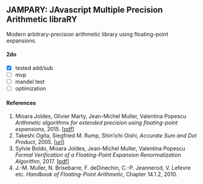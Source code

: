 ## JAMPARY: JAvascript Multiple Precision Arithmetic libraRY

Modern arbitrary-precision arithmetic library using floating-point expansions.

#### 2do
- [x] tested add/sub
- [ ] mvp
- [ ] mandel test
- [ ] optimization

#### References
1. Mioara Joldes, Olivier Marty, Jean-Michel Muller, Valentina Popescu
  *Arithmetic algorithms for extended precision using floating-point expansions*, 2015.
  [[pdf](https://hal.archives-ouvertes.fr/hal-01111551v2/document)]
2. Takeshi Ogita, Siegfried M. Rump, Shin’ichi Oishi,
  *Accurate Sum and Dot Product*, 2005.
  [[url](https://www.researchgate.net/publication/220411325_Accurate_Sum_and_Dot_Product)]
3. Sylvie Boldo, Mioara Joldes, Jean-Michel Muller, Valentina Popescu
  *Formal Verification of a Floating-Point Expansion Renormalization Algorithm*, 2017.
  [[pdf](https://hal.archives-ouvertes.fr/hal-01512417/document)]
4. J.-M. Muller, N. Brisebarre, F. deDinechin, C.-P. Jeannerod, V. Lefevre etc.
  *Handbook of Floating-Point Arithmetic*, Chapter 14.1.2, 2010.
